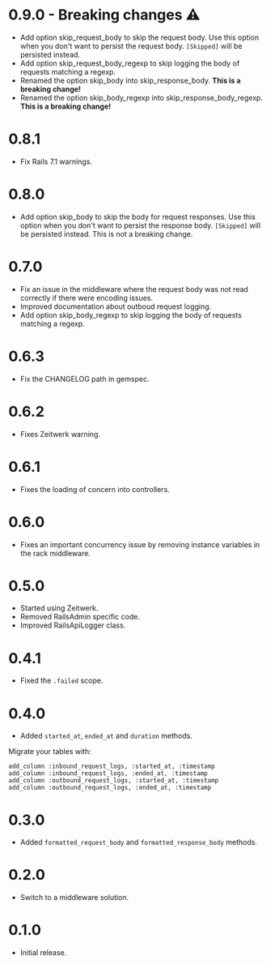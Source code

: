 # 0.9.0 - Breaking changes ⚠️
* Add option skip_request_body to skip the request body. Use this option when you don't want to persist the request body. `[Skipped]` will be persisted instead.
* Add option skip_request_body_regexp to skip logging the body of requests matching a regexp.
* Renamed the option skip_body into skip_response_body. **This is a breaking change!**
* Renamed the option skip_body_regexp into skip_response_body_regexp. **This is a breaking change!**

# 0.8.1
* Fix Rails 7.1 warnings.

# 0.8.0
* Add option skip_body to skip the body for request responses. Use this option when you don't want to persist the response body. `[Skipped]` will be persisted instead. This is not a breaking change.

# 0.7.0
* Fix an issue in the middleware where the request body was not read correctly if there were encoding issues.
* Improved documentation about outboud request logging.
* Add option skip_body_regexp to skip logging the body of requests matching a regexp.

# 0.6.3
* Fix the CHANGELOG path in gemspec.

# 0.6.2
* Fixes Zeitwerk warning.

# 0.6.1
* Fixes the loading of concern into controllers.

# 0.6.0
* Fixes an important concurrency issue by removing instance variables in the rack middleware.

# 0.5.0
* Started using Zeitwerk.
* Removed RailsAdmin specific code.
* Improved RailsApiLogger class.

# 0.4.1
* Fixed the `.failed` scope.

# 0.4.0
* Added `started_at`, `ended_at` and `duration` methods.

Migrate your tables with:

```
add_column :inbound_request_logs, :started_at, :timestamp
add_column :inbound_request_logs, :ended_at, :timestamp
add_column :outbound_request_logs, :started_at, :timestamp
add_column :outbound_request_logs, :ended_at, :timestamp
```


# 0.3.0
* Added `formatted_request_body` and `formatted_response_body` methods.

# 0.2.0
* Switch to a middleware solution.

# 0.1.0
* Initial release.
